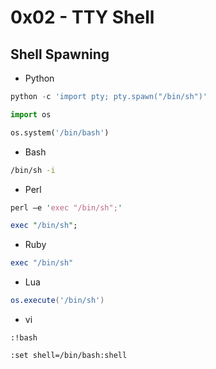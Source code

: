 # 0x02 - TTY Shell

## Shell Spawning

* Python

```python
python -c 'import pty; pty.spawn("/bin/sh")'
```

```python
import os

os.system('/bin/bash')
```

* Bash

```bash
/bin/sh -i
```

* Perl

```perl
perl —e 'exec "/bin/sh";'
```

```perl
exec "/bin/sh";
```

* Ruby

```ruby
exec "/bin/sh"
```

* Lua

```lua
os.execute('/bin/sh')
```

* vi

```vi
:!bash
```

```vi
:set shell=/bin/bash:shell
```